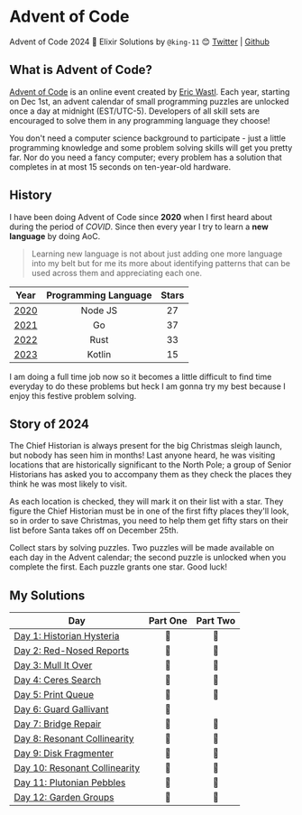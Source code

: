 # Advent of Code
Advent of Code 2024 🎄 Elixir Solutions by
`@king-11` 😊 [Twitter](https://twitter.com/1108King) | [Github](https://github.com/king-11)

## What is Advent of Code?
[Advent of Code](http://adventofcode.com) is an online event created by [Eric Wastl](https://twitter.com/ericwastl). Each year, starting on Dec 1st, an advent calendar of small programming puzzles are unlocked once a day at midnight (EST/UTC-5). Developers of all skill sets are encouraged to solve them in any programming language they choose!

You don't need a computer science background to participate - just a little programming knowledge and some problem solving skills will get you pretty far. Nor do you need a fancy computer; every problem has a solution that completes in at most 15 seconds on ten-year-old hardware.

## History

I have been doing Advent of Code since **2020** when I first heard about during the period of *COVID*. Since then every year I try to learn a **new language** by doing AoC.

>Learning new language is not about just adding one more language into my belt but for me its more about identifying patterns that can be used across them and appreciating each one.

| Year | Programming Language | Stars |
|:----:|:--------------------:|:-----:|
| [2020](./2020) | Node JS | 27 |
| [2021](./2021) | Go | 37 |
| [2022](./2022) | Rust | 33 |
| [2023](./2023) | Kotlin | 15 |

I am doing a full time job now so it becomes a little difficult to find time everyday to do these problems but heck I am gonna try my best because I enjoy this festive problem solving.

## Story of 2024

The Chief Historian is always present for the big Christmas sleigh launch, but nobody has seen him in months! Last anyone heard, he was visiting locations that are historically significant to the North Pole; a group of Senior Historians has asked you to accompany them as they check the places they think he was most likely to visit.

As each location is checked, they will mark it on their list with a star. They figure the Chief Historian must be in one of the first fifty places they'll look, so in order to save Christmas, you need to help them get fifty stars on their list before Santa takes off on December 25th.

Collect stars by solving puzzles. Two puzzles will be made available on each day in the Advent calendar; the second puzzle is unlocked when you complete the first. Each puzzle grants one star. Good luck!

## My Solutions

| Day                                                                 | Part One | Part Two |
|---------------------------------------------------------------------|:--------:|:--------:|
| [Day 1: Historian Hysteria](./lib/advent_of_code/day_01.ex)         |    🌟    |    🌟    |
| [Day 2: Red-Nosed Reports](./lib/advent_of_code/day_02.ex)          |    🌟    |    🌟    |
| [Day 3: Mull It Over](./lib/advent_of_code/day_03.ex)               |    🌟    |    🌟    |
| [Day 4: Ceres Search](./lib/advent_of_code/day_04.ex)               |    🌟    |    🌟    |
| [Day 5: Print Queue](./lib/advent_of_code/day_05.ex)                |    🌟    |    🌟    |
| [Day 6: Guard Gallivant](./lib/advent_of_code/day_06.ex)            |    🌟    |          |
| [Day 7: Bridge Repair](./lib/advent_of_code/day_07.ex)              |    🌟    |    🌟    |
| [Day 8: Resonant Collinearity](./lib/advent_of_code/day_08.ex)      |    🌟    |    🌟    |
| [Day 9: Disk Fragmenter](./lib/advent_of_code/day_09.py)            |    🌟    |    🌟    |
| [Day 10: Resonant Collinearity](./lib/advent_of_code/day_10.ex)     |    🌟    |    🌟    |
| [Day 11: Plutonian Pebbles](./lib/advent_of_code/day_11.ex)         |    🌟    |    🌟    |
| [Day 12: Garden Groups](./lib/advent_of_code/day_12.ex)             |    🌟    |    🌟    |
